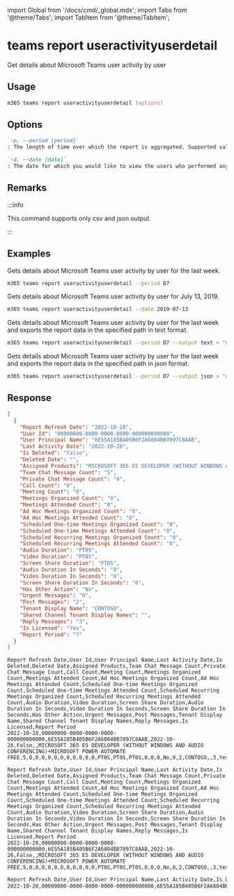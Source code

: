 <!-- DISCLAIMER: All secrets, passwords, and sensitive values in this document are examples only and not real credentials. -->
import Global from '/docs/cmd/_global.mdx';
import Tabs from '@theme/Tabs';
import TabItem from '@theme/TabItem';

# teams report useractivityuserdetail

Get details about Microsoft Teams user activity by user

## Usage

```sh
m365 teams report useractivityuserdetail [options]
```

## Options

```md definition-list
`-p, --period [period]`
: The length of time over which the report is aggregated. Supported values `D7`, `D30`, `D90`, `D180`. Specify the `period` or `date`, but not both.

`-d, --date [date]`
: The date for which you would like to view the users who performed any activity. Supported date format is `YYYY-MM-DD`. Specify the `date` or `period`, but not both.
```

<Global />

## Remarks

:::info

This command supports only csv and json output.

:::

## Examples

Gets details about Microsoft Teams user activity by user for the last week.

```sh
m365 teams report useractivityuserdetail --period D7
```

Gets details about Microsoft Teams user activity by user for July 13, 2019.

```sh
m365 teams report useractivityuserdetail --date 2019-07-13
```

Gets details about Microsoft Teams user activity by user for the last week and exports the report data in the specified path in text format.

```sh
m365 teams report useractivityuserdetail --period D7 --output text > "useractivityuserdetail.txt"
```

Gets details about Microsoft Teams user activity by user for the last week and exports the report data in the specified path in json format.

```sh
m365 teams report useractivityuserdetail --period D7 --output json > "useractivityuserdetail.json"
```

## Response

<Tabs>
  <TabItem value="JSON">

  ``` json
  [
    {
      "Report Refresh Date": "2022-10-28",
      "User Id": "00000000-0000-0000-0000-000000000000",
      "User Principal Name": "6E55A185B405B6F2A6804BB7897C8AAB",
      "Last Activity Date": "2022-10-26",
      "Is Deleted": "False",
      "Deleted Date": "",
      "Assigned Products": "MICROSOFT 365 E5 DEVELOPER (WITHOUT WINDOWS AND AUDIO CONFERENCING)+MICROSOFT POWER AUTOMATE FREE",
      "Team Chat Message Count": "5",
      "Private Chat Message Count": "0",
      "Call Count": "0",
      "Meeting Count": "0",
      "Meetings Organized Count": "0",
      "Meetings Attended Count": "0",
      "Ad Hoc Meetings Organized Count": "0",
      "Ad Hoc Meetings Attended Count": "0",
      "Scheduled One-time Meetings Organized Count": "0",
      "Scheduled One-time Meetings Attended Count": "0",
      "Scheduled Recurring Meetings Organized Count": "0",
      "Scheduled Recurring Meetings Attended Count": "0",
      "Audio Duration": "PT0S",
      "Video Duration": "PT0S",
      "Screen Share Duration": "PT0S",
      "Audio Duration In Seconds": "0",
      "Video Duration In Seconds": "0",
      "Screen Share Duration In Seconds": "0",
      "Has Other Action": "No",
      "Urgent Messages": "0",
      "Post Messages": "2",
      "Tenant Display Name": "CONTOSO",
      "Shared Channel Tenant Display Names": "",
      "Reply Messages": "3",
      "Is Licensed": "Yes",
      "Report Period": "7"
    }
  ]
  ```

  </TabItem>
  <TabItem value="Text">

  ``` text
  Report Refresh Date,User Id,User Principal Name,Last Activity Date,Is Deleted,Deleted Date,Assigned Products,Team Chat Message Count,Private Chat Message Count,Call Count,Meeting Count,Meetings Organized Count,Meetings Attended Count,Ad Hoc Meetings Organized Count,Ad Hoc Meetings Attended Count,Scheduled One-time Meetings Organized Count,Scheduled One-time Meetings Attended Count,Scheduled Recurring Meetings Organized Count,Scheduled Recurring Meetings Attended Count,Audio Duration,Video Duration,Screen Share Duration,Audio Duration In Seconds,Video Duration In Seconds,Screen Share Duration In Seconds,Has Other Action,Urgent Messages,Post Messages,Tenant Display Name,Shared Channel Tenant Display Names,Reply Messages,Is Licensed,Report Period
  2022-10-28,00000000-0000-0000-0000-000000000000,6E55A185B405B6F2A6804BB7897C8AAB,2022-10-26,False,,MICROSOFT 365 E5 DEVELOPER (WITHOUT WINDOWS AND AUDIO CONFERENCING)+MICROSOFT POWER AUTOMATE FREE,5,0,0,0,0,0,0,0,0,0,0,0,PT0S,PT0S,PT0S,0,0,0,No,0,2,CONTOSO,,3,Yes,7
  ```

  </TabItem>
  <TabItem value="CSV">

  ``` text
  Report Refresh Date,User Id,User Principal Name,Last Activity Date,Is Deleted,Deleted Date,Assigned Products,Team Chat Message Count,Private Chat Message Count,Call Count,Meeting Count,Meetings Organized Count,Meetings Attended Count,Ad Hoc Meetings Organized Count,Ad Hoc Meetings Attended Count,Scheduled One-time Meetings Organized Count,Scheduled One-time Meetings Attended Count,Scheduled Recurring Meetings Organized Count,Scheduled Recurring Meetings Attended Count,Audio Duration,Video Duration,Screen Share Duration,Audio Duration In Seconds,Video Duration In Seconds,Screen Share Duration In Seconds,Has Other Action,Urgent Messages,Post Messages,Tenant Display Name,Shared Channel Tenant Display Names,Reply Messages,Is Licensed,Report Period
  2022-10-28,00000000-0000-0000-0000-000000000000,6E55A185B405B6F2A6804BB7897C8AAB,2022-10-26,False,,MICROSOFT 365 E5 DEVELOPER (WITHOUT WINDOWS AND AUDIO CONFERENCING)+MICROSOFT POWER AUTOMATE FREE,5,0,0,0,0,0,0,0,0,0,0,0,PT0S,PT0S,PT0S,0,0,0,No,0,2,CONTOSO,,3,Yes,7
  ```

  </TabItem>
  <TabItem value="Markdown">

  ```md
  Report Refresh Date,User Id,User Principal Name,Last Activity Date,Is Deleted,Deleted Date,Assigned Products,Team Chat Message Count,Private Chat Message Count,Call Count,Meeting Count,Meetings Organized Count,Meetings Attended Count,Ad Hoc Meetings Organized Count,Ad Hoc Meetings Attended Count,Scheduled One-time Meetings Organized Count,Scheduled One-time Meetings Attended Count,Scheduled Recurring Meetings Organized Count,Scheduled Recurring Meetings Attended Count,Audio Duration,Video Duration,Screen Share Duration,Audio Duration In Seconds,Video Duration In Seconds,Screen Share Duration In Seconds,Has Other Action,Urgent Messages,Post Messages,Tenant Display Name,Shared Channel Tenant Display Names,Reply Messages,Is Licensed,Report Period
  2022-10-28,00000000-0000-0000-0000-000000000000,6E55A185B405B6F2A6804BB7897C8AAB,2022-10-26,False,,MICROSOFT 365 E5 DEVELOPER (WITHOUT WINDOWS AND AUDIO CONFERENCING)+MICROSOFT POWER AUTOMATE FREE,5,0,0,0,0,0,0,0,0,0,0,0,PT0S,PT0S,PT0S,0,0,0,No,0,2,CONTOSO,,3,Yes,7
  ```

  </TabItem>
</Tabs>

